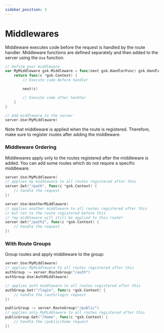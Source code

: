 ```yaml
---
sidebar_position: 3
---
```


# Middlewares

Middleware executes code before the request is handled by the route handler. Middleware functions are defined separately and then added to the server using the `Use` function.

```go
// Define your middleware
var MyMiddleware gsk.Middleware = func(next gsk.HandlerFunc) gsk.HandlerFunc {
    return func(c *gsk.Context) {
        // Execute code Before handler 

        next(c)

		// Execute code after handler
    }
}

// Add middleware to the server
server.Use(MyMiddleware)
```

Note that middleware is applied when the route is registered. Therefore, make sure to register routes after adding the middleware.

### Middleware Ordering

Middlewares apply only to the routes registered after the middleware is added. You can add some routes which do not require a specific middleware.

```go
server.Use(MyMiddleware)
// applies my middleware to all routes registered after this
server.Get("/path", func(c *gsk.Context) {
    // handle the request
})

server.Use(AnotherMiddleware)
// applies another middleware to all routes registered after this
// but not to the route registered before this
// *my middleware will still be applied to this route*
server.Get("/path2", func(c *gsk.Context) {
    // handle the request
})
```

### With Route Groups

Group routes and apply middleware to the group:

```go
server.Use(MyMiddleware)
// applies MyMiddleware to all routes registered after this
authGroup := server.RouteGroup("/auth")
authGroup.Use(AuthMiddleware)

// applies auth middleware to all routes registered after this
authGroup.Get("/login", func(c *gsk.Context) {
	// handle the /auth/login request
})

publicGroup := server.RouteGroup("/public")
// applies only MyMiddleware to all routes registered after this
publicGroup.Get("/home", func(c *gsk.Context) {
	// handle the /public/home request
})
```